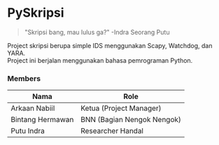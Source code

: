 # PySkripsi
>"Skripsi bang, mau lulus ga?" -Indra Seorang Putu

Project skripsi berupa simple IDS menggunakan Scapy, Watchdog, dan YARA.  
Project ini berjalan menggunakan bahasa pemrograman Python.

### Members
| Nama             | Role                       |
|------------------|----------------------------|
| Arkaan Nabiil    | Ketua (Project Manager)    |
| Bintang Hermawan | BNN (Bagian Nengok Nengok) |
| Putu Indra       | Researcher Handal          |


